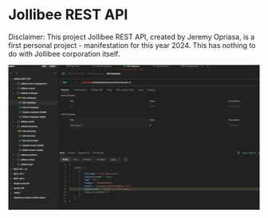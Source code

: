 # Jollibee REST API

Disclaimer: 
            This project Jollibee REST API, created by Jeremy Opriasa, is a first personal project - manifestation for this year 2024. This has nothing to do with Jollibee corporation itself.

![alt text](./images/image.png)

